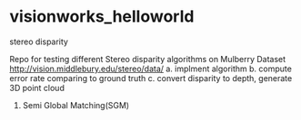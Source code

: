 # visionworks_helloworld
stereo disparity

Repo for testing different Stereo disparity algorithms on Mulberry Dataset
http://vision.middlebury.edu/stereo/data/
a. implment algorithm
b. compute error rate comparing to ground truth
c. convert disparity to depth, generate 3D point cloud

1. Semi Global Matching(SGM)


